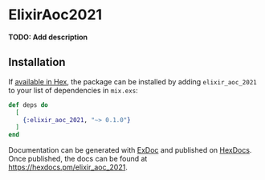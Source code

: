 # ElixirAoc2021

**TODO: Add description**

## Installation

If [available in Hex](https://hex.pm/docs/publish), the package can be installed
by adding `elixir_aoc_2021` to your list of dependencies in `mix.exs`:

```elixir
def deps do
  [
    {:elixir_aoc_2021, "~> 0.1.0"}
  ]
end
```

Documentation can be generated with [ExDoc](https://github.com/elixir-lang/ex_doc)
and published on [HexDocs](https://hexdocs.pm). Once published, the docs can
be found at <https://hexdocs.pm/elixir_aoc_2021>.

